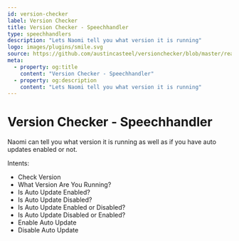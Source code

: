 ```yaml
---
id: version-checker
label: Version Checker
title: Version Checker - Speechhandler
type: speechhandlers
description: "Lets Naomi tell you what version it is running"
logo: images/plugins/smile.svg
source: https://github.com/austincasteel/versionchecker/blob/master/readme.md
meta:
  - property: og:title
    content: "Version Checker - Speechhandler"
  - property: og:description
    content: "Lets Naomi tell you what version it is running"
---
```


# Version Checker - Speechhandler

Naomi can tell you what version it is running as well as if you have auto updates enabled or not.

Intents:

- Check Version
- What Version Are You Running?
- Is Auto Update Enabled?
- Is Auto Update Disabled?
- Is Auto Update Enabled or Disabled?
- Is Auto Update Disabled or Enabled?
- Enable Auto Update
- Disable Auto Update

<EditPageLink/>